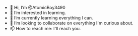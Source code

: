 - 👋 Hi, I’m @AtomicBoy3490
- 👀 I’m interested in learning.
- 🌱 I’m currently learning everything I can.
- 💞️ I’m looking to collaborate on everything I'm curious about.
- 📫 How to reach me: I'll reach you.

<!---
AtomicBoy3490/AtomicBoy3490 is a ✨ special ✨ repository because its mine`README.md` (this file) appears on your GitHub profile.
You can click the Preview link to take a look at your changes.
--->
